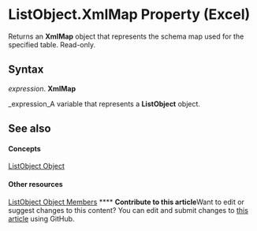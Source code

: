 
# ListObject.XmlMap Property (Excel)

Returns an  **XmlMap** object that represents the schema map used for the specified table. Read-only.


## Syntax

 _expression_. **XmlMap**

 _expression_A variable that represents a  **ListObject** object.


## See also


#### Concepts


 [ListObject Object](46de6c4f-8ce0-0c7d-da59-6e52f5eab612.md)
#### Other resources


 [ListObject Object Members](d34f895c-cf60-f644-866b-7b757716e7a6.md)
****   **Contribute to this article**Want to edit or suggest changes to this content? You can edit and submit changes to  [this article](https://github.com/jhershey00/VBA_Excel_Test/OpenXMLCon/articles/8bb623c7-84bc-5170-6afd-335853e716b2.md) using GitHub.

